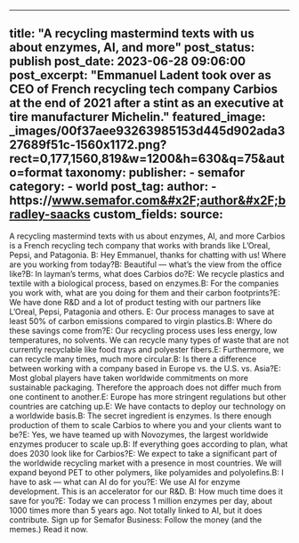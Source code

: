 
---
title: "A recycling mastermind texts with us about enzymes, AI, and more" 
post_status: publish
post_date: 2023-06-28 09:06:00 
post_excerpt: "Emmanuel Ladent took over as CEO of French recycling tech company Carbios at the end of 2021 after a stint as an executive at tire manufacturer Michelin."
featured_image: _images/00f37aee93263985153d445d902ada327689f51c-1560x1172.png?rect&#x3D;0,177,1560,819&amp;w&#x3D;1200&amp;h&#x3D;630&amp;q&#x3D;75&amp;auto&#x3D;format 
taxonomy:
    publisher:
        - semafor
    category:
        - world 
    post_tag:
    author:
        - https:&#x2F;&#x2F;www.semafor.com&#x2F;author&#x2F;bradley-saacks
custom_fields:
    source: 
---
A recycling mastermind texts with us about enzymes, AI, and more Carbios is a French recycling tech company that works with brands like L’Oreal, Pepsi, and Patagonia. B: Hey Emmanuel, thanks for chatting with us! Where are you working from today?B: Beautiful — what’s the view from the office like?B: In layman’s terms, what does Carbios do?E: We recycle plastics and textile with a biological process, based on enzymes.B: For the companies you work with, what are you doing for them and their carbon footprints?E: We have done R&amp;D and a lot of product testing with our partners like L’Oreal, Pepsi, Patagonia and others. E: Our process manages to save at least 50% of carbon emissions compared to virgin plastics.B: Where do these savings come from?E: Our recycling process uses less energy, low temperatures, no solvents. We can recycle many types of waste that are not currently recyclable like food trays and polyester fibers.E: Furthermore, we can recycle many times, much more circular.B: Is there a difference between working with a company based in Europe vs. the U.S. vs. Asia?E: Most global players have taken worldwide commitments on more sustainable packaging. Therefore the approach does not differ much from one continent to another.E: Europe has more stringent regulations but other countries are catching up.E: We have contacts to deploy our technology on a worldwide basis.B: The secret ingredient is enzymes. Is there enough production of them to scale Carbios to where you and your clients want to be?E: Yes, we have teamed up with Novozymes, the largest worldwide enzymes producer to scale up.B: If everything goes according to plan, what does 2030 look like for Carbios?E: We expect to take a significant part of the worldwide recycling market with a presence in most countries. We will expand beyond PET to other polymers, like polyamides and polyolefins.B: I have to ask — what can AI do for you?E: We use AI for enzyme development. This is an accelerator for our R&amp;D. B: How much time does it save for you?E: Today we can process 1 million enzymes per day, about 1000 times more than 5 years ago. Not totally linked to AI, but it does contribute. Sign up for Semafor Business: Follow the money (and the memes.) Read it now. 